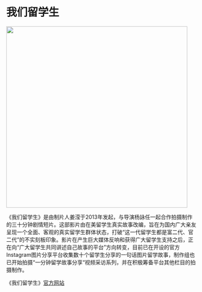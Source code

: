 # 我们留学生
<img src="http://static1.squarespace.com/static/543983b9e4b092146524afc3/t/556ffb23e4b002cc7a7ed4d9/1433426510462/Home_Sequal.JPG?format=300w" width="480"/>

《我们留学生》是由制片人姜滢于2013年发起，与导演杨詠任一起合作拍摄制作的三十分钟剧情短片。这部影片由在美留学生真实故事改编，旨在为国内广大亲友呈现一个全面、客观的真实留学生群体状态，打破“这一代留学生都是富二代、官二代”的不实刻板印象。影片在产生巨大媒体反响和获得广大留学生支持之后，正在向“广大留学生共同讲述自己故事的平台”方向转变，目前已在开设的官方Instagram图片分享平台收集数十个留学生分享的一句话图片留学故事，制作组也已开始拍摄“一分钟留学故事分享“视频采访系列，并在积极筹备平台其他栏目的拍摄制作。

《我们留学生》[官方网站](http://www.studyabroadfilm.com)

